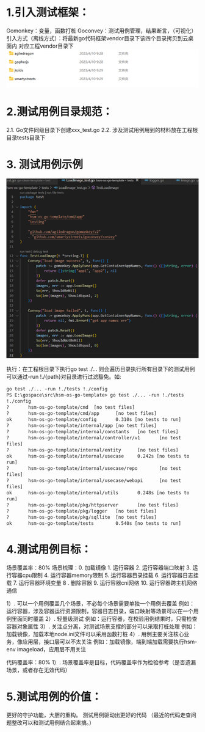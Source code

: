 # 1.引入测试框架：
Gomonkey：变量，函数打桩
Goconvey：测试用例管理，结果断言，（可视化）
引入方式（离线方式）：将最新go代码框架vendor目录下该四个目录拷贝到云桌面内
对应工程vendor目录下
![alt text](image.png)

# 2.测试用例目录规范：
2.1.  Go文件同级目录下创建xxx_test.go 
2.2.  涉及测试用例用到的材料放在工程根目录tests目录下

# 3. 测试用例示例
![alt text](image-1.png)

执行：在工程根目录下执行go test ./...  则会遍历目录执行所有目录下的测试用例
可以通过-run !./{path}对目录进行过滤豁免。如:
```
go test ./... -run !./tests !./config
PS E:\gospace\src\hsm-os-go-template> go test ./... -run !./tests !./config
?       hsm-os-go-template/cmd  [no test files]
?       hsm-os-go-template/cmd/app      [no test files]
ok      hsm-os-go-template/config       0.310s [no tests to run]
?       hsm-os-go-template/internal/app [no test files]
?       hsm-os-go-template/internal/constants   [no test files]
?       hsm-os-go-template/internal/controller/v1       [no test files]
?       hsm-os-go-template/internal/entity      [no test files]
ok      hsm-os-go-template/internal/usecase     0.242s [no tests to run]
?       hsm-os-go-template/internal/usecase/repo        [no test files]
?       hsm-os-go-template/internal/usecase/webapi      [no test files]
ok      hsm-os-go-template/internal/utils       0.248s [no tests to run]
?       hsm-os-go-template/pkg/httpserver       [no test files]
?       hsm-os-go-template/pkg/logger   [no test files]
?       hsm-os-go-template/pkg/sqllite  [no test files]
ok      hsm-os-go-template/tests        0.540s [no tests to run]
```

# 4.测试用例目标：
场景覆盖率：80%
场景梳理：0. 加载镜像 1. 运行容器 2. 运行容器端口映射 3. 运行容器cpu限制 4. 运行容器memory限制 5. 运行容器目录挂载 6. 运行容器日志挂载 7. 运行容器环境变量 8 . 删除容器 9. 运行容器cni网络 10. 运行容器跨主机网络通信

1）. 可以一个用例覆盖几个场景，不必每个场景需要单独一个用例去覆盖
例如：运行容器，涉及容器运行资源限制，容器日志目录，端口映射等场景可以在一个用例里面同时覆盖
2）. 轻量级测试
例如：运行容器，在校验用例结果时，只需检查容器对象属性
3）. 关注点分离，对测试场景支撑的部分可以采取打桩处理
例如：加载镜像，加载本地node.ini文件可以采用函数打桩
4）. 用例主要关注核心业务，像应用层，接口层可以不太关注
例如：加载镜像，端到端加载需要执行hsm-env imageload，应用层不用关注

代码覆盖率：80%
1）. 场景覆盖率是目标，代码覆盖率作为检验参考（是否遗漏场景，或者存在无效代码）

# 5.测试用例的价值：
更好的守护功能，大胆的重构。
测试用例驱动出更好的代码
（最近的代码走查问题整改可以和测试用例结合起来搞。）